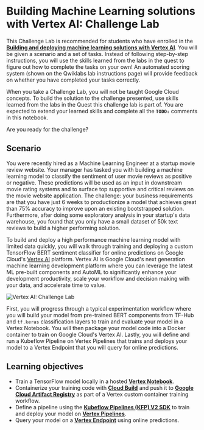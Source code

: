 # Building Machine Learning solutions with Vertex AI: Challenge Lab

This Challenge Lab is recommended for students who have enrolled in the [**Building and deploying machine learning solutions with Vertex AI**](). You will be given a scenario and a set of tasks. Instead of following step-by-step instructions, you will use the skills learned from the labs in the quest to figure out how to complete the tasks on your own! An automated scoring system (shown on the Qwiklabs lab instructions page) will provide feedback on whether you have completed your tasks correctly.

When you take a Challenge Lab, you will not be taught Google Cloud concepts. To build the solution to the challenge presented, use skills learned from the labs in the Quest this challenge lab is part of. You are expected to extend your learned skills and complete all the **`TODO:`** comments in this notebook.

Are you ready for the challenge?

## Scenario

You were recently hired as a Machine Learning Engineer at a startup movie review website. Your manager has tasked you with building a machine learning model to classify the sentiment of user movie reviews as positive or negative. These predictions will be used as an input in downstream movie rating systems and to surface top supportive and critical reviews on the movie website application. The challenge: your business requirements are that you have just 6 weeks to productionize a model that achieves great than 75% accuracy to improve upon an existing bootstrapped solution. Furthermore, after doing some exploratory analysis in your startup's data warehouse, you found that you only have a small dataset of 50k text reviews to build a higher performing solution.

To build and deploy a high performance machine learning model with limited data quickly, you will walk through training and deploying a custom TensorFlow BERT sentiment classifier for online predictions on Google Cloud's [Vertex AI](https://cloud.google.com/vertex-ai) platform. Vertex AI is Google Cloud's next generation machine learning development platform where you can leverage the latest ML pre-built components and AutoML to significantly enhance your development productivity, scale your workflow and decision making with your data, and accelerate time to value.

![Vertex AI: Challenge Lab](./images/vertex-challenge-lab.png "Vertex Challenge Lab")

First, you will progress through a typical experimentation workflow where you will build your model from pre-trained BERT components from TF-Hub and `tf.keras` classification layers to train and evaluate your model in a Vertex Notebook. You will then package your model code into a Docker container to train on Google Cloud's Vertex AI. Lastly, you will define and run a Kubeflow Pipeline on Vertex Pipelines that trains and deploys your model to a Vertex Endpoint that you will query for online predictions.

## Learning objectives

* Train a TensorFlow model locally in a hosted [**Vertex Notebook**](https://cloud.google.com/vertex-ai/docs/general/notebooks?hl=sv).
* Containerize your training code with [**Cloud Build**](https://cloud.google.com/build) and push it to [**Google Cloud Artifact Registry**](https://cloud.google.com/artifact-registry) as part of a Vertex custom container training workflow.
* Define a pipeline using the [**Kubeflow Pipelines (KFP) V2 SDK**](https://www.kubeflow.org/docs/components/pipelines/sdk/v2/v2-compatibility) to train and deploy your model on [**Vertex Pipelines**](https://cloud.google.com/vertex-ai/docs/pipelines).
* Query your model on a [**Vertex Endpoint**](https://cloud.google.com/vertex-ai/docs/predictions/getting-predictions) using online predictions.
